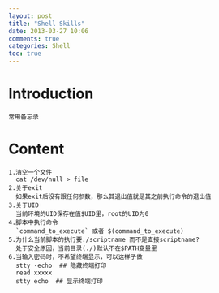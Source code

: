 ```yaml
---
layout: post
title: "Shell Skills"
date: 2013-03-27 10:06
comments: true
categories: Shell
toc: true
---
```

# Introduction
    常用备忘录
<!--more-->
# Content
    1.清空一个文件
      cat /dev/null > file
    2.关于exit
      如果exit后没有跟任何参数，那么其退出值就是其之前执行命令的退出值
	3.关于UID
	  当前环境的UID保存在值$UID里，root的UID为0
	4.脚本中执行命令
	  `command_to_execute` 或者 $(command_to_execute)
    5.为什么当前脚本的执行要./scriptname 而不是直接scriptname?
	  处于安全原因，当前目录(./)默认不在$PATH变量里
	6.当输入密码时，不希望终端显示，可以这样子做
	  stty -echo  ## 隐藏终端打印
	  read xxxxx
	  stty echo  ## 显示终端打印
